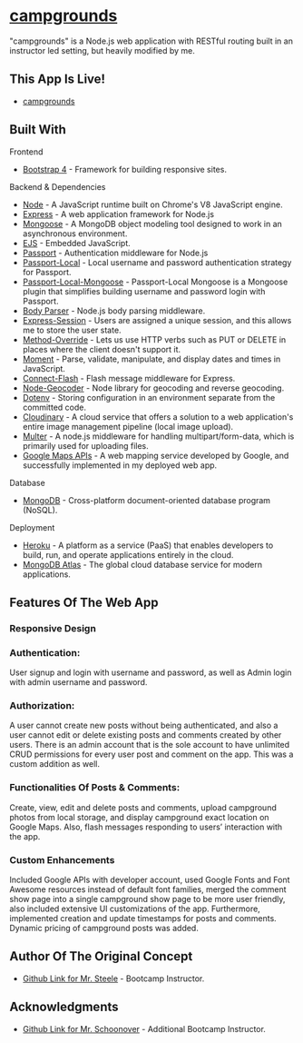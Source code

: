 # [campgrounds](https://cmpgrnds.herokuapp.com/)

"campgrounds" is a Node.js web application with RESTful routing built in an instructor led setting, but heavily modified by me.

## This App Is Live!

* [campgrounds](https://cmpgrnds.herokuapp.com/)

## Built With

Frontend
* [Bootstrap 4](https://getbootstrap.com/docs/4.1/getting-started/introduction/) - Framework for building responsive sites.


Backend & Dependencies
* [Node](https://nodejs.org/en/) - A JavaScript runtime built on Chrome's V8 JavaScript engine.
* [Express](https://expressjs.com/) - A web application framework for Node.js
* [Mongoose](https://expressjs.com/) - A MongoDB object modeling tool designed to work in an asynchronous environment.
* [EJS](https://ejs.co/) - Embedded JavaScript.
* [Passport](http://www.passportjs.org/) - Authentication middleware for Node.js
* [Passport-Local](https://www.npmjs.com/package/passport-local) - Local username and password authentication strategy for Passport.
* [Passport-Local-Mongoose](https://www.npmjs.com/package/passport-local-mongoose) - Passport-Local Mongoose is a Mongoose plugin that simplifies building username and password login with Passport.
* [Body Parser](https://www.npmjs.com/package/body-parser) - Node.js body parsing middleware.
* [Express-Session](https://www.npmjs.com/package/express-session) - Users are assigned a unique session, and this allows me to store the user state.
* [Method-Override](https://www.npmjs.com/package/method-override) - Lets us use HTTP verbs such as PUT or DELETE in places where the client doesn't support it.
* [Moment](https://momentjs.com/) - Parse, validate, manipulate, and display dates and times in JavaScript.
* [Connect-Flash](https://www.npmjs.com/package/connect-flash) - Flash message middleware for Express.
* [Node-Geocoder](https://www.npmjs.com/package/node-geocoder) - Node library for geocoding and reverse geocoding.
* [Dotenv](https://www.npmjs.com/package/dotenv) - Storing configuration in an environment separate from the committed code.
* [Cloudinary](https://www.npmjs.com/package/cloudinary) - A cloud service that offers a solution to a web application's entire image management pipeline (local image upload).
* [Multer](https://www.npmjs.com/package/multer) - A node.js middleware for handling multipart/form-data, which is primarily used for uploading files.
* [Google Maps APIs](https://cloud.google.com/maps-platform/) - A web mapping service developed by Google, and successfully implemented in my deployed web app.


Database
* [MongoDB](https://www.mongodb.com/) - Cross-platform document-oriented database program (NoSQL).


Deployment
* [Heroku](https://www.heroku.com/) - A platform as a service (PaaS) that enables developers to build, run, and operate applications entirely in the cloud.
* [MongoDB Atlas](https://www.mongodb.com/cloud/atlas) - The global cloud database service for modern applications.

## Features Of The Web App

### Responsive Design
### Authentication:

User signup and login with username and password, as well as Admin login with admin username and password.

### Authorization:

A user cannot create new posts without being authenticated, and also a user cannot edit or delete existing posts and comments created by other users. There is an admin account that is the sole account to have unlimited CRUD permissions for every user post and comment on the app. This was a custom addition as well.

### Functionalities Of Posts & Comments:

Create, view, edit and delete posts and comments, upload campground photos from local storage, and display campground exact location on Google Maps. Also, flash messages responding to users’ interaction with the app.

### Custom Enhancements

Included Google APIs with developer account, used Google Fonts and Font Awesome resources instead of default font families, merged the comment show page into a single campground show page to be more user friendly, also included extensive UI customizations of the app. Furthermore, implemented creation and update timestamps for posts and comments. Dynamic pricing of campground posts was added. 


## Author Of The Original Concept

* [Github Link for Mr. Steele](https://github.com/Colt) - Bootcamp Instructor.


## Acknowledgments

* [Github Link for Mr. Schoonover](https://github.com/nax3t) - Additional Bootcamp Instructor.
